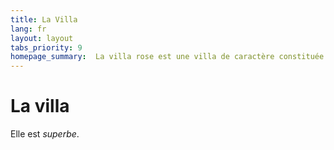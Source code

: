 ```yaml
---
title: La Villa
lang: fr
layout: layout
tabs_priority: 9
homepage_summary:  La villa rose est une villa de caractère constituée de pièces portes et fenêtres. Concue par un architecte momorentin dans les années 1903, ses masures ont un charme époustouflant. Elle est de plus doté d'une piscine de plus de 3 mètres carrés
---
```

La villa
========
Elle est *superbe*.

